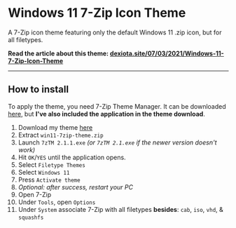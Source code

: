# Windows 11 7-Zip Icon Theme
A 7-Zip icon theme featuring only the default Windows 11 .zip icon, but for all filetypes.

**Read the article about this theme: [dexiota.site/07/03/2021/Windows-11-7-Zip-Icon-Theme](https://dexiota.site/07/03/2021/Windows-11-7-Zip-Icon-Theme)**

---

## How to install

To apply the theme, you need 7-Zip Theme Manager. It can be downloaded [here](http://www.7ztm.de/index.php?cat=01_English&page=02_Download), but **I've also included the application in the theme download**.

1. Download my theme [here](https://github.com/dexiota/win11-7ziptheme/releases)
2. Extract `win11-7zip-theme.zip`
3. Launch `7zTM 2.1.1.exe` *(or `7zTM 2.1.exe` if the newer version doesn't work)*
4. Hit `OK`/`YES` until the application opens.
5. Select `Filetype Themes`
6. Select `Windows 11`
7. Press `Activate theme`
8. *Optional: after success, restart your PC*
9. Open 7-Zip
10. Under `Tools`, open `Options`
11. Under `System` associate 7-Zip with all filetypes **besides**: `cab`, `iso`, `vhd`, & `squashfs`
